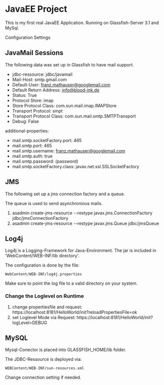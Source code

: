 JavaEE Project
==============
This is my first real JavaEE Application. Running on Glassfish-Server 3.1 and MySql.

Configuration Settings

JavaMail Sessions
-----------------
The following data was set up in Glassfish to have mail support.

* jdbc-ressource: jdbc/javamail
* Mail-Host: smtp.gmail.com
* Default-User: franz.mathauser@googlemail.com
* Default Return Address: info@blood-ink.de
* Status: True
* Protocol Store: imap
* Store Protocol Class: com.sun.mail.imap.IMAPStore
* Transport Protocol: smpt
* Transport Protocol Class: com.sun.mail.smtp.SMTPTransport
* Debug: False

additional-properties:

* mail.smtp.socketFactory.port: 465
* mail.smtp.port: 465
* mail.smtp.username: franz.mathauser@googlemail.com
* mail.smtp.auth: true
* mail.smtp.password: (password)
* mail.smtp.socketFactory.class: javax.net.ssl.SSLSocketFactory


JMS
---
The following set up a jms connection factory and a queue.

The queue is used to send asynchronious mails.

1. asadmin create-jms-resource --restype javax.jms.ConnectionFactory jdbc/jmsConnectionFactory
2. asadmin create-jms-resource --restype javax.jms.Queue jdbc/jmsQueue

Log4j
-----
Log4j is a Logging-Framework for Java-Environment. The jar is included in 'WebContent/WEB-INF/lib directory'.

The configuration is done by the file:

    WebContent/WEB-INF/log4j.properties

Make sure to point the log file to a valid directory on your system.

### Change the Loglevel on Runtime
1. change propertiesfile and request: https://localhost:8181/HelloWorld/init?reloadPropertiesFile=ok
2. set Loglevel Mode via Request: https://localhost:8181/HelloWorld/init?logLevel=DEBUG

MySQL
-----
Mysql-Conector is placed into GLASSFISH_HOME/lib folder.

The JDBC-Ressource is deployed via:

    WEBContent/WEB-INF/sun-resources.xml
    
Change connection setting if needed.